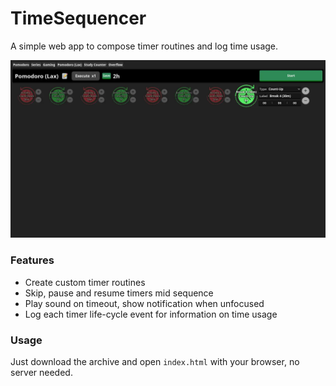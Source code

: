 # **TimeSequencer**
A simple web app to compose timer routines and log time usage.

![Alt text](timeSequencer.webp)

### **Features**

- Create custom timer routines
- Skip, pause and resume timers mid sequence
- Play sound on timeout, show notification when unfocused
- Log each timer life-cycle event for information on time usage


### **Usage**

Just download the archive and open `index.html` with your browser, no server needed.